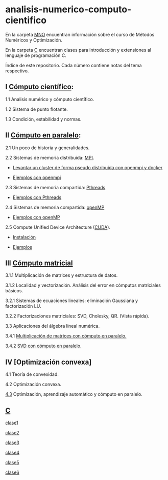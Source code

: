 # analisis-numerico-computo-cientifico

En la carpeta [MNO](MNO) encuentran información sobre el curso de Métodos Numéricos y Optimización.

En la carpeta [C](C) encuentran clases para introducción y extensiones al lenguaje de programación C.

Índice de este repositorio. Cada número contiene notas del tema respectivo.

## I [Cómputo científico](https://www.dropbox.com/sh/2o888m9v7i3ngsf/AACRxfa8bIl-LMBl7Jtb-y72a?dl=0):

1.1 Analisis numérico y cómputo científico.

1.2 Sistema de punto flotante.

1.3 Condición, estabilidad y normas.

## II [Cómputo en paralelo](https://www.dropbox.com/sh/vrdgj7bugi1flyp/AAAMP6R2n5GZY71KXkWT4ZEja?dl=0):

2.1 Un poco de historia y generalidades.

2.2 Sistemas de memoria distribuida: [MPI](C/extensiones_a_C/MPI).

* [Levantar un cluster de forma pseudo distribuida con openmpi y docker](C/extensiones_a_C/MPI/openMPI/)

* [Ejemplos con openmpi](C/extensiones_a_C/MPI/openMPI/ejemplos/)

2.3 Sistemas de memoria compartida: [Pthreads](C/extensiones_a_C/Pthreads)

* [Ejemplos con Pthreads](C/extensiones_a_C/Pthreads/ejemplos/)

2.4 Sistemas de memoria compartida: [openMP](C/extensiones_a_C/openMP)

* [Ejemplos con openMP](C/extensiones_a_C/openMP/ejemplos/)

2.5 Compute Unified Device Architecture ([CUDA](C/extensiones_a_C/CUDA/)).

* [Instalación](C/extensiones_a_C/CUDA/instalacion)

* [Ejemplos](C/extensiones_a_C/CUDA/ejemplos/)

## III [Cómputo matricial](https://www.dropbox.com/sh/azwz5p69bnbamtw/AAB5t2SafFK_1XvthNT9Tflda?dl=0)

3.1.1 Multiplicación de matrices y estructura de datos.

3.1.2 Localidad y vectorización. Análisis del error en cómputos matriciales básicos.

3.2.1 Sistemas de ecuaciones lineales: eliminación Gaussiana y factorización LU.

3.2.2 Factorizaciones matriciales: SVD, Cholesky, QR. (Vista rápida).

3.3 Aplicaciones del álgebra lineal numérica.

3.4.1 [Multiplicación de matrices con cómputo en paralelo.](https://www.dropbox.com/s/bgoua82py00h22o/3.4.1.Multiplicacion_de_matrices_con_computo_en_paralelo.pdf?dl=0)

3.4.2 [SVD con cómputo en paralelo.](https://www.dropbox.com/s/p8p905v34uth28w/3.4.2.SVD_con_computo_en_paralelo.pdf?dl=0)

## IV [Optimización convexa]

4.1 Teoría de convexidad.

4.2 Optimización convexa.

[4.3](https://www.dropbox.com/s/qf416dacvh0nvq6/MSV_RL_tesis_maestria_Erick.pdf?dl=0) Optimización, aprendizaje automático y cómputo en paralelo.

## [C](C/)

[clase1](C/clases/clase1.md)

[clase2](C/clases/clase2.md)

[clase3](C/clases/clase3.md)

[clase4](C/clases/clase4.md)

[clase5](C/clases/clase5.md)

[clase6](C/clases/clase6.md)